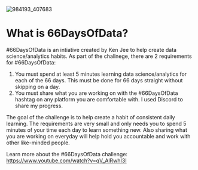 ![984193_407683](https://user-images.githubusercontent.com/32801046/131948886-017e7eef-7979-49a2-8925-631fc2a4d005.jpeg)

# What is 66DaysOfData?
#66DaysOfData is an intiative created by Ken Jee to help create data science/analytics habits. As part of the challnege, there are 2 requirements for #66DaysOfData:

1) You must spend at least 5 minutes learning data science/analytics for each of the 66 days. This must be done for 66 days straight without skipping on a day.
2) You must share what you are working on with the #66DaysOfData hashtag on any platform you are comfortable with. I used Discord to share my progress.

The goal of the challenge is to help create a habit of consistent daily learning. The requirements are very small and only needs you to spend 5 minutes of your time each day to learn something new. Also sharing what you are working on everyday will help hold you accountable and work with other like-minded people.

Learn more about the #66DaysOfData challenge: https://www.youtube.com/watch?v=qV_AlRwhI3I
